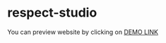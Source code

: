 # respect-studio
You can preview website by clicking on [DEMO LINK](https://emilionila.github.io/respect-studio/)
